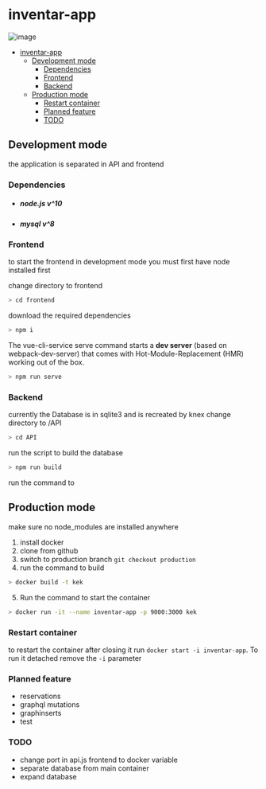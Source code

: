 # inventar-app

![image](https://assets.onthehub.com/attachments/15/33f270b9-b59b-e011-969d-0030487d8897/588f8b12-c253-4418-881f-b31480bdf58a.jpg "logo")

- [inventar-app](#inventar-app)
	- [Development mode](#development-mode)
		- [Dependencies](#dependencies)
		- [Frontend](#frontend)
		- [Backend](#backend)
	- [Production mode](#production-mode)
		- [Restart container](#restart-container)
		- [Planned feature](#planned-feature)
		- [TODO](#todo)



## Development mode
the application is separated in API and frontend

### Dependencies
  - ##### node.js v^10
  - ##### mysql v^8
### Frontend
to start the frontend in development mode you must first have node installed first 

change directory to frontend 

```bash
> cd frontend
```
download the required dependencies
```bash
> npm i 
```
The vue-cli-service serve command starts a **dev server** (based on webpack-dev-server) that comes with Hot-Module-Replacement (HMR) working out of the box.
```bash
> npm run serve
```


### Backend

currently the Database is in sqlite3 and is recreated by knex
change directory to /API
```bash
> cd API
```
run the script to build the database

```bash
> npm run build
```
run the command to 

## Production mode

make sure no node_modules are installed anywhere

1. install docker
2. clone from github
3. switch to production branch `git checkout production`
4. run the command to build
```bash
> docker build -t kek
```
5. Run the command to start the container 
```bash
> docker run -it --name inventar-app -p 9000:3000 kek 
 ```

### Restart container

to restart the container after closing it run `docker start -i inventar-app`. To run it detached remove the `-i` parameter

### Planned feature
-  reservations
-  graphql mutations
-  graphinserts
-  test


### TODO
- change port in api.js frontend to docker variable
- separate database from main container
-  expand database
